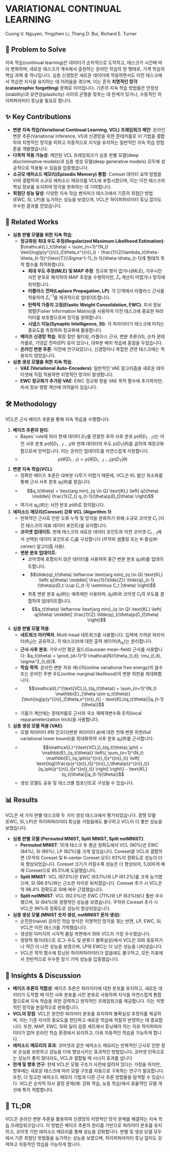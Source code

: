 # VARIATIONAL CONTINUAL LEARNING

Cuong V. Nguyen, Yingzhen Li, Thang D. Bui, Richard E. Turner

## 🧩 Problem to Solve

지속 학습(continual learning)은 데이터가 순차적으로 도착하고, 태스크가 시간에 따라 변화하며, 새로운 태스크가 계속해서 출현하는 온라인 학습의 한 형태로, 기계 학습의 핵심 과제 중 하나입니다. 심층 신경망은 새로운 데이터에 적응하면서도 이전 태스크에서 학습한 지식을 유지하는 데 어려움을 겪으며, 이는 흔히 **치명적인 망각(catastrophic forgetting)** 문제로 이어집니다. 기존의 지속 학습 방법들은 안정성(stability)과 유연성(plasticity) 사이의 균형을 맞추는 데 한계가 있거나, 수동적인 하이퍼파라미터 튜닝을 필요로 합니다.

## ✨ Key Contributions

* **변분 지속 학습(Variational Continual Learning, VCL) 프레임워크 제안**: 온라인 변분 추론(Variational Inference, VI)과 신경망을 위한 몬테카를로 VI 기법을 결합하여 치명적인 망각을 피하고 자동적으로 지식을 유지하는 일반적인 지속 학습 방법론을 개발했습니다.
* **다목적 적용 가능성**: 제안된 VCL 프레임워크가 심층 판별 모델(deep discriminative models)과 심층 생성 모델(deep generative models) 모두에 성공적으로 적용될 수 있음을 입증했습니다.
* **소규모 에피소드 메모리(Episodic Memory) 통합**: Coreset 데이터 요약 방법을 VI와 결합하여 소규모 에피소드 메모리를 VCL에 포함시켰으며, 이는 이전 태스크의 핵심 정보를 유지하여 망각을 완화하는 데 기여합니다.
* **최첨단 성능 달성**: 다양한 지속 학습 벤치마크 태스크에서 기존의 최첨단 방법(EWC, SI, LP)을 능가하는 성능을 보였으며, VCL은 하이퍼파라미터 튜닝 없이도 우수한 결과를 얻었습니다.

## 📎 Related Works

* **심층 판별 모델을 위한 지속 학습**:
  * **정규화된 최대 우도 추정(Regularized Maximum Likelihood Estimation)**: $\mathcal{L}_t(\theta) = \sum_{n=1}^{N_t} \text{log}p(y^{(n)}_t|\theta,x^{(n)}_t) - \frac{1}{2}\lambda_t(\theta-\theta_{t-1})^{\text{T}}\Sigma^{-1}_{t-1}(\theta-\theta_{t-1})$ 형태의 목적 함수를 최적화합니다.
    * **최대 우도 추정(MLE) 및 MAP 추정**: 정규화 항이 없거나(MLE), 가우시안 사전 분포로 해석하여 MAP 추정을 수행하지만, $\Sigma_t$ 계산이 어렵거나 망각에 취약합니다.
    * **라플라스 전파(Laplace Propagation, LP)**: 각 단계에서 라플라스 근사를 적용하여 $\Sigma^{-1}_t$를 재귀적으로 업데이트합니다.
    * **탄력적 가중치 고정(Elastic Weight Consolidation, EWC)**: 피셔 정보 행렬(Fisher Information Matrix)을 사용하여 이전 태스크에 중요한 파라미터를 보호함으로써 망각을 완화합니다.
    * **시냅스 지능(Synaptic Intelligence, SI)**: 각 파라미터가 태스크에 미치는 중요도를 측정하여 정규화에 활용합니다.
  * **베이즈 신경망 학습**: 확장 칼만 필터링, 라플라스 근사, 변분 추론(VI), 순차 몬테카를로, 기댓값 전파(EP) 등이 있으나, 대부분 배치 학습에 중점을 두었습니다.
  * **온라인 변분 추론**: 이전에 연구되었으나, 신경망이나 복잡한 관련 태스크에는 적용되지 않았습니다.
* **심층 생성 모델을 위한 지속 학습**:
  * **VAE (Variational Auto-Encoders)**: 일반적인 VAE 알고리즘을 새로운 데이터셋에 직접 적용하면 치명적인 망각이 발생합니다.
  * **EWC 정규화가 추가된 VAE**: EWC 정규화 항을 VAE 목적 함수에 추가하지만, 피셔 정보 행렬 계산에 어려움이 있습니다.

## 🛠️ Methodology

VCL은 근사 베이즈 추론을 통해 지속 학습을 수행합니다.

1. **베이즈 추론의 원리**:
    * Bayes' rule에 따라 현재 데이터 $D_T$를 관찰한 후의 사후 분포 $p(\theta|D_{1:T})$는 이전 사후 분포 $p(\theta|D_{1:T-1})$와 현재 데이터의 우도 $p(D_T|\theta)$를 곱하여 재정규화함으로써 얻어집니다. 이는 온라인 업데이트를 자연스럽게 지원합니다.
    * $$p(\theta|D_{1:T}) \propto p(\theta|D_{1:T-1})p(D_T|\theta)$$
2. **변분 지속 학습(VCL)**:
    * 정확한 베이즈 추론은 대부분 다루기 어렵기 때문에, VCL은 KL 발산 최소화를 통해 근사 사후 분포 $q_t(\theta)$를 찾습니다.
    * $$q_t(\theta) = \text{arg min}_{q \in Q} \text{KL} \left( q(\theta) \middle\| \frac{1}{Z_t} q_{t-1}(\theta)p(D_t|\theta) \right)$$
    * 여기서 $q_0(\theta)$는 사전 분포 $p(\theta)$로 정의됩니다.
3. **에피소드 메모리(Coreset) 강화 VCL (Algorithm 1)**:
    * 반복적인 근사로 인한 오류 누적 및 망각을 완화하기 위해 소규모 코어셋 $C_t$ (이전 태스크의 대표 데이터 포인트)를 유지합니다.
    * **코어셋 업데이트**: 현재 태스크의 새로운 데이터 포인트와 이전 코어셋 $C_{t-1}$에서 선택된 데이터 포인트로 $C_t$를 구성합니다 (무작위 샘플링 또는 K-중심(K-center) 알고리즘 사용).
    * **변분 분포 업데이트**:
        * 코어셋에 포함되지 않은 데이터를 사용하여 중간 변분 분포 $\tilde{q}_t(\theta)$를 업데이트합니다.
        * $$\tilde{q}_t(\theta) \leftarrow \text{arg min}_{q \in Q} \text{KL} \left( q(\theta) \middle\| \frac{1}{\tilde{Z}} \tilde{q}_{t-1}(\theta)p(D_t \cup C_{t-1} \setminus C_t |\theta) \right)$$
        * 최종 변분 분포 $q_t(\theta)$는 예측에만 사용되며, $\tilde{q}_t(\theta)$와 코어셋 $C_t$의 우도를 결합하여 업데이트합니다.
        * $$q_t(\theta) \leftarrow \text{arg min}_{q \in Q} \text{KL} \left( q(\theta) \middle\| \frac{1}{Z} \tilde{q}_t(\theta)p(C_t|\theta) \right)$$
4. **심층 판별 모델 적용**:
    * **네트워크 아키텍처**: Multi-head 네트워크를 사용합니다. 입력에 가까운 파라미터($\theta_S$)는 공유하고, 각 태스크($t$)에 대한 출력 레이어($\theta_{H_t}$)는 분리합니다.
    * **근사 사후 분포**: 가우시안 평균 필드(Gaussian mean-field) 근사를 사용합니다: $q_t(\theta) = \prod_{d=1}^D \mathcal{N}(\theta_{t,d}; \mu_{t,d}, \sigma^2_{t,d})$.
    * **학습 목적**: 온라인 변분 자유 에너지(online variational free energy)의 음수 또는 온라인 주변 우도(online marginal likelihood)의 변분 하한을 최대화합니다.
    * $$\mathcal{L}^{\text{VCL}}_t(q_t(\theta)) = \sum_{n=1}^{N_t} \mathbb{E}_{\theta \sim q_t(\theta)} [\text{log}p(y^{(n)}_t|\theta,x^{(n)}_t)] - \text{KL}(q_t(\theta)||q_{t-1}(\theta))$$
    * 기울기 계산에는 몬테카를로 근사와 국소 재매개변수화 트릭(local reparameterization trick)을 사용합니다.
5. **심층 생성 모델 적용 (VAE)**:
    * 모델 파라미터 $\theta$와 인코더(변분 파라미터 $\phi$)에 대한 전체 변분 하한(full variational lower bound)을 최대화하여 사후 분포 $q_t(\theta)$를 근사합니다.
    * $$\mathcal{L}^{\text{VCL}}_t(q_t(\theta),\phi) = \mathbb{E}_{q_t(\theta)} \left\{ \sum_{n=1}^{N_t} \mathbb{E}_{q_\phi(z^{(n)}_t|x^{(n)}_t)} \left[ \text{log}\frac{p(x^{(n)}_t|z^{(n)}_t,\theta)p(z^{(n)}_t)}{q_\phi(z^{(n)}_t|x^{(n)}_t)} \right] \right\} - \text{KL}(q_t(\theta)||q_{t-1}(\theta))$$
    * 생성 모델도 공유 및 태스크별 컴포넌트로 구성될 수 있습니다.

## 📊 Results

VCL은 세 가지 판별 태스크와 두 가지 생성 태스크에서 평가되었습니다. 경쟁 모델(EWC, SI, LP)은 하이퍼파라미터 튜닝을 거쳤음에도 불구하고 VCL이 더 좋은 성능을 보였습니다.

* **심층 판별 모델 (Permuted MNIST, Split MNIST, Split notMNIST)**:
  * **Permuted MNIST**: 10개 태스크 후 평균 정확도에서 VCL (90%)은 EWC (84%), SI (86%), LP (82%)를 크게 앞섰습니다. Coreset을 VCL과 결합하면 (무작위 Coreset 및 K-center Coreset 모두) 93%의 정확도로 성능이 더욱 향상되었습니다. Coreset 크기가 커질수록 성능은 더 향상되어, 5,000개 예제 Coreset으로 95.5%에 도달했습니다.
  * **Split MNIST**: VCL (97.0%)은 EWC (63.1%)와 LP (61.2%)를 크게 능가했으며, SI (98.9%)와는 근소한 차이로 뒤처졌습니다. Coreset 추가 시 VCL은 약 98.4% 정확도로 SI에 매우 근접했습니다.
  * **Split notMNIST**: VCL (92.0%)은 EWC (71%)와 LP (63%)보다 훨씬 우수했으며, SI (94%)와 경쟁적인 성능을 보였습니다. 무작위 Coreset 추가 시 VCL은 96%의 정확도로 성능이 향상되었습니다.
* **심층 생성 모델 (MNIST 숫자 생성, notMNIST 문자 생성)**:
  * 순진한(naive) 온라인 학습 방식은 치명적인 망각을 겪는 반면, LP, EWC, SI, VCL은 이전 태스크를 기억했습니다.
  * 생성된 이미지의 시각적 품질 측면에서 SI와 VCL이 가장 우수했습니다.
  * 정량적 평가(테스트 로그-우도 및 분류기 불확실성)에서 VCL은 SI와 동등하거나 약간 더 나은 성능을 보였으며, LP와 EWC는 더 낮은 성능을 나타냈습니다.
  * VCL은 목적 함수에 튜닝된 하이퍼파라미터가 없음에도 불구하고, 모든 지표에서 전반적으로 우수한 장기 기억 성능을 입증했습니다.

## 🧠 Insights & Discussion

* **베이즈 추론의 적합성**: 베이즈 추론은 파라미터에 대한 분포를 유지하고, 새로운 데이터가 도착할 때 이전 사후 분포를 사전 분포로 사용하여 지식을 자연스럽게 통합함으로써 지속 학습을 위한 강력하고 원칙적인 프레임워크를 제공합니다. 이는 치명적인 망각을 본질적으로 완화합니다.
* **VCL의 장점**: VCL은 완전한 파라미터 분포를 유지하여 불확실성 추정치를 제공하며, 이는 기존 지식의 중요도를 판단하고 새로운 학습에 적절히 반영하는 데 중요합니다. 또한, MAP, EWC, SI와 달리 검증 세트에서 튜닝해야 하는 자유 하이퍼파라미터가 없어 온라인 학습 환경에서 유리하고, 더욱 자동적인 학습을 가능하게 합니다.
* **에피소드 메모리의 효과**: 코어셋과 같은 에피소드 메모리는 반복적인 근사로 인한 정보 손실을 보완하고 성능을 더욱 향상시키는 효과적인 방법입니다. 코어셋 단독으로는 성능이 좋지 않더라도, VCL과 결합될 때 시너지 효과를 냅니다.
* **한계 및 향후 연구**: 현재 VCL은 모델 구조가 사전에 알려져 있다는 가정을 하지만, 향후에는 새로운 태스크에 따라 모델 구조를 자동으로 구축하는 연구가 필요합니다. 또한, 더 정교한 에피소드 메모리 기법과 다른 근사 추론 방법들을 탐색할 수 있습니다. VCL은 순차적 의사 결정 문제(예: 강화 학습, 능동 학습)에서 효율적인 모델 개선에 특히 적합합니다.

## 📌 TL;DR

VCL은 온라인 변분 추론을 활용하여 신경망의 치명적인 망각 문제를 해결하는 지속 학습 프레임워크입니다. 이 방법은 베이즈 추론의 원리를 기반으로 파라미터 분포를 유지하고, 코어셋 기반 에피소드 메모리를 통해 성능을 강화합니다. 판별 및 생성 모델 모두에서 기존 최첨단 방법들을 능가하는 성능을 보였으며, 하이퍼파라미터 튜닝 없이도 강력하고 자동적인 학습을 가능하게 합니다.
